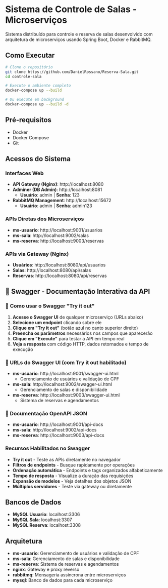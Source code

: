 # Sistema de Controle de Salas - Microserviços

Sistema distribuído para controle e reserva de salas desenvolvido com arquitetura de microserviços usando Spring Boot, Docker e RabbitMQ.

## Como Executar

```bash
# Clone o repositório
git clone https://github.com/DanielRossano/Reserva-Sala.git
cd controle-sala

# Execute o ambiente completo
docker-compose up --build

# Ou execute em background
docker-compose up --build -d
```

## Pré-requisitos

- Docker
- Docker Compose
- Git

## Acessos do Sistema

### Interfaces Web
- **API Gateway (Nginx)**: http://localhost:8080
- **Adminer (DB Admin)**: http://localhost:8081
  - **Usuário**: admin | **Senha**: 123
- **RabbitMQ Management**: http://localhost:15672
  - **Usuário**: admin | **Senha**: admin123

### APIs Diretas dos Microserviços
- **ms-usuario**: http://localhost:9001/usuarios
- **ms-sala**: http://localhost:9002/salas  
- **ms-reserva**: http://localhost:9003/reservas

### APIs via Gateway (Nginx)
- **Usuários**: http://localhost:8080/api/usuarios
- **Salas**: http://localhost:8080/api/salas
- **Reservas**: http://localhost:8080/api/reservas

## 📖 Swagger - Documentação Interativa da API

### 🎯 **Como usar o Swagger "Try it out"**

1. **Acesse o Swagger UI** de qualquer microserviço (URLs abaixo)
2. **Selecione um endpoint** clicando sobre ele
3. **Clique em "Try it out"** (botão azul no canto superior direito)
4. **Preencha os parâmetros** necessários nos campos que aparecerão
5. **Clique em "Execute"** para testar a API em tempo real
6. **Veja a resposta** com código HTTP, dados retornados e tempo de execução

### 🔗 URLs do Swagger UI (com Try it out habilitado)
- **ms-usuario**: http://localhost:9001/swagger-ui.html
  - Gerenciamento de usuários e validação de CPF
- **ms-sala**: http://localhost:9002/swagger-ui.html
  - Gerenciamento de salas e disponibilidade
- **ms-reserva**: http://localhost:9003/swagger-ui.html
  - Sistema de reservas e agendamentos

### 📄 Documentação OpenAPI JSON
- **ms-usuario**: http://localhost:9001/api-docs
- **ms-sala**: http://localhost:9002/api-docs  
- **ms-reserva**: http://localhost:9003/api-docs

###  Recursos Habilitados no Swagger
- **Try it out** - Teste as APIs diretamente no navegador
- **Filtros de endpoints** - Busque rapidamente por operações
- **Ordenação automática** - Endpoints e tags organizados alfabeticamente
- **Tempo de resposta** - Visualize a duração das requisições
- **Expansão de modelos** - Veja detalhes dos objetos JSON
- **Múltiplos servidores** - Teste via gateway ou diretamente

## Bancos de Dados

- **MySQL Usuario**: localhost:3306 
- **MySQL Sala**: localhost:3307 
- **MySQL Reserva**: localhost:3308 

## Arquitetura

- **ms-usuario**: Gerenciamento de usuários e validação de CPF
- **ms-sala**: Gerenciamento de salas e disponibilidade
- **ms-reserva**: Sistema de reservas e agendamentos
- **nginx**: Gateway e proxy reverso
- **rabbitmq**: Mensageria assíncrona entre microserviços
- **mysql**: Banco de dados para cada microserviço
